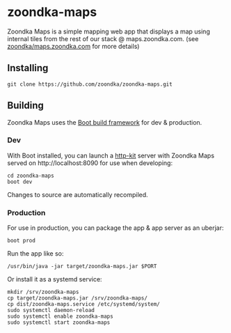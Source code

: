 # zoondka-maps
Zoondka Maps is a simple mapping web app that displays a map using internal tiles from the rest of our stack @ maps.zoondka.com. (see [zoondka/maps.zoondka.com](https://github.com/zoondka/maps.zoondka.com) for more details)

## Installing
```
git clone https://github.com/zoondka/zoondka-maps.git
```

## Building
Zoondka Maps uses the [Boot build framework](https://github.com/boot-clj/boot) for dev & production.

### Dev
With Boot installed, you can launch a [http-kit](https://github.com/http-kit/http-kit) server with Zoondka Maps served on http://localhost:8090 for use when developing:
```shell
cd zoondka-maps
boot dev
```
Changes to source are automatically recompiled.

### Production
For use in production, you can package the app & app server as an uberjar:
```shell
boot prod
```
Run the app like so:
```shell
/usr/bin/java -jar target/zoondka-maps.jar $PORT
```
Or install it as a systemd service:
```shell
mkdir /srv/zoondka-maps
cp target/zoondka-maps.jar /srv/zoondka-maps/
cp dist/zoondka-maps.service /etc/systemd/system/
sudo systemctl daemon-reload
sudo systemctl enable zoondka-maps
sudo systemctl start zoondka-maps
```
